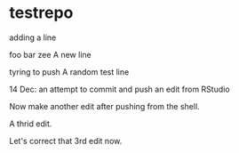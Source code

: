# testrepo

adding a line

foo bar zee
A new line

tyring to push
A random test line

14 Dec: an attempt to commit and push an edit from RStudio

Now make another edit after pushing from the shell.

A thrid edit.

Let's correct that 3rd edit now.
